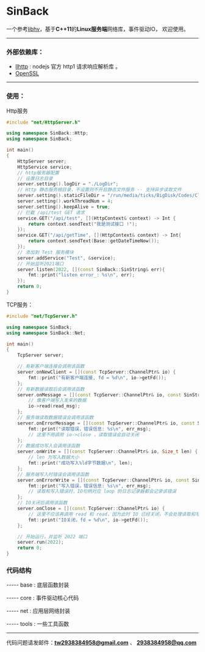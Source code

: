 # SinBack

一个参考[libhv](https://github.com\/ithewei/libhv)，基于**C++11**的**Linux服务端**网络库，事件驱动IO， 欢迎使用。

---

### 外部依赖库：
 - [llhttp](https://github.com/nodejs/llhttp) : nodejs 官方 http1 请求响应解析库 。
 - [OpenSSL](https://www.openssl.org)

---

### 使用：

Http服务
```cpp
#include "net/HttpServer.h"

using namespace SinBack::Http;
using namespace SinBack;

int main()
{
    HttpServer server;
    HttpService service;
    // http服务器配置
    // 设置日志目录
    server.setting().logDir = "./LogDir";
    // Http 静态服务根目录，不设置则不开启静态文件服务 -- 支持异步读取文件
    server.setting().staticFileDir = "/run/media/ticks/BigDisk/Codes/Clion/Me/SinBack";
    server.setting().workThreadNum = 4;
    server.setting().keepAlive = true;
    // 拦截 /api/test GET 请求
    service.GET("/api/test", [](HttpContext& context) -> Int {
        return context.sendText("我是测试接口 !");
    });
    service.GET("/api/getTime", [](HttpContext& context) -> Int{
        return context.sendText(Base::getDateTimeNow());
    });
    // 添加到 Test 服务模块
    server.addService("Test", &service);
    // 开始监听2021端口
    server.listen(2022, [](const SinBack::SinString& err){
        fmt::print("listen error_: %s\n", err);
    });
    return 0;
}
```

TCP服务：
```cpp
#include "net/TcpServer.h"

using namespace SinBack;
using namespace SinBack::Net;

int main()
{
    TcpServer server;

    // 有新客户端连接会调用该函数
    server.onNewClient = [](const TcpServer::ChannelPtr& io) {
        fmt::print("有新客户端连接, fd = %d\n", io->getFd());
    };
    // 有新数据读取后会调用该函数
    server.onMessage = [](const TcpServer::ChannelPtr& io, const SinString& read_msg) {
        // 像客户端写入发来的数据
        io->read(read_msg);
    };
    // 服务端读取数据错误会调用该函数
    server.onErrorMessage = [](const TcpServer::ChannelPtr& io, const SinString& err_msg) {
        fmt::print("读取错误，错误信息: %s\n", err_msg);
        // 这里不用调用 io->close ，读取错误会自动关闭
    };
    // 数据成功写入会调用该函数
    server.onWrite = [](const TcpServer::ChannelPtr& io, Size_t len) {
        // len 为写入数据大小
        fmt::print("成功写入%ld字节数据\n", len);
    };
    // 服务端写入时错误会调用该函数
    server.onErrorWrite = [](const TcpServer::ChannelPtr& io, const SinString& err_msg) {
        fmt::print("写入错误，错误信息: %s\n", err_msg);
        // 读取和写入错误时，IO句柄对应 loop 的日志记录器都会记录该错误
    };
    // IO关闭后调用该函数
    server.onClose = [](const TcpServer::ChannelPtr& io) {
        // 这里不应该再调用 read 和 read，因为此时 IO 已经关闭，不会处理读取和写入事件
        fmt::print("IO关闭，fd = %d\n", io->getFd());
    };

    // 开始运行，并监听 2022 端口
    server.run(2022);
    return 0;
}
```

### 代码结构

----- base :  底层函数封装

----- core : 事件驱动核心代码

----- net : 应用层网络封装

----- tools : 一些工具函数

---

代码问题请发邮件：**tw2938384958@gmail.com** 、 **2938384958@qq.com**